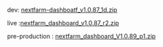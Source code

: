 dev: [nextfarm-dashboatf_v1.0.87_1d.zip](https://github.com/user-attachments/files/18273664/nextfarm-dashboatf_v1.0.87_1d.zip)


live :[nextfarm_dashboard_v1.0.87_r2.zip](https://github.com/user-attachments/files/18274782/nextfarm_dashboard_v1.0.87_r2.zip)

pre-production : [nextfarm_dashboard_V1.0.89_p1.zip](https://github.com/user-attachments/files/18290515/nextfarm_dashboard_V1.0.89_p1.zip)
